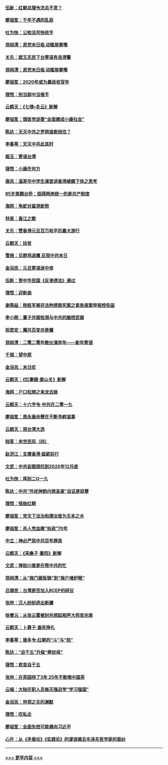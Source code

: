 #### [伍新：红朝总理令怎总不灵？](../pages/nsc993/n11770813.md?t=01070733) 
#### [廖祖笙：千年不遇的乱政](../pages/nsc993/n11770373.md?t=01070733) 
#### [吐为快：公检法司快收手](../pages/nsc993/n11770359.md?t=01070733) 
#### [郑纯清：恶党末日临 动辄挨掌嘴](../pages/nsc993/n11769912.md?t=01070733) 
#### [关乐：就王志民下台寄语有良港警](../pages/nsc993/n11769903.md?t=01070733) 
#### [郑纯清：恶党末日临 动辄挨掌嘴](../pages/nsc993/n11769356.md?t=01070733) 
#### [廖祖笙：2020年或为暴政收官年](../pages/nsc993/n11768216.md?t=01070733) 
#### [理悟：别当郎中当推手](../pages/nsc993/n11768243.md?t=01070733) 
#### [云鹤天：《七律▪冬云》新解](../pages/nsc993/n11768204.md?t=01070733) 
#### [廖祖笙：饿饭党说要“全面建成小康社会”](../pages/nsc993/n11767482.md?t=01070733) 
#### [陈达：天灭中共之罗网谁能挡住？](../pages/nsc993/n11767465.md?t=01070733) 
#### [李春草：天灭中共此其时](../pages/nsc993/n11767452.md?t=01070733) 
#### [振玉：寄语台湾](../pages/nsc993/n11767432.md?t=01070733) 
#### [理悟：小康在何方](../pages/nsc993/n11767394.md?t=01070733) 
#### [唐风：温哥华中学生课堂讲香港被踢下体之思考](../pages/nsc993/n11766848.md?t=01070733) 
#### [85岁美籍台侨：阻碍两岸统一的是共产制度](../pages/nsc993/n11765043.md?t=01070733) 
#### [海网：龟蛇对鼠哭新愁](../pages/nsc993/n11764895.md?t=01070733) 
#### [林泉：香江之歌](../pages/nsc993/n11764415.md?t=01070733) 
#### [关乐：赞香港元旦百万和平抗暴大游行](../pages/nsc993/n11764382.md?t=01070733) 
#### [云鹤天：扶贫](../pages/nsc993/n11764245.md?t=01070733) 
#### [雪绮：见群鸡退鹰  反观中共末日](../pages/nsc993/n11762112.md?t=01070733) 
#### [金浴凤：元旦寄语迷中帝](../pages/nsc993/n11761788.md?t=01070733) 
#### [伍新：贺中华民国《反渗透法》通过](../pages/nsc993/n11761994.md?t=01070733) 
#### [理悟：迎新曲](../pages/nsc993/n11761152.md?t=01070733) 
#### [谢燕益：杨胜军被非法拘禁致死案之紧急报案举报控告函](../pages/nsc993/n11756134.md?t=01070733) 
#### [李小刚：量子共振检测与中共的脑控武器](../pages/nsc993/n11754518.md?t=01070733) 
#### [祝君安：魔共百变亦是魔](../pages/nsc993/n11754469.md?t=01070733) 
#### [郑纯清：二零二零年散伙演弃年——新年寄语](../pages/nsc993/n11754195.md?t=01070733) 
#### [千瑞：望中原](../pages/nsc993/n11754159.md?t=01070733) 
#### [金浴凤：末日叹](../pages/nsc993/n11752359.md?t=01070733) 
#### [云鹤天：《忆秦娥‧娄山关》新解](../pages/nsc993/n11752348.md?t=01070733) 
#### [海网：户口松绑之来龙去脉](../pages/nsc993/n11752328.md?t=01070733) 
#### [云鹤天：十六字令‧中共在二零一九](../pages/nsc993/n11752305.md?t=01070733) 
#### [廖祖笙：周永康余孽在不断寻衅滋事](../pages/nsc993/n11751013.md?t=01070733) 
#### [云鹤天：观台湾大选](../pages/nsc993/n11751007.md?t=01070733) 
#### [陆客：末世民风（四）](../pages/nsc993/n11749203.md?t=01070733) 
#### [赵洪江：支撑香港 砥砺前行](../pages/nsc993/n11748482.md?t=01070733) 
#### [文武：中共妄图顽抗到2020年12月底](../pages/nsc993/n11748446.md?t=01070733) 
#### [吐为快：挥别二O一九](../pages/nsc993/n11748411.md?t=01070733) 
#### [陈达：中共“外扰神韵内禁圣诞”自证是妖孽](../pages/nsc993/n11748226.md?t=01070733) 
#### [理悟：怪胎红朝](../pages/nsc993/n11748206.md?t=01070733) 
#### [廖祖笙：党天下法治和德治皆为无本之木](../pages/nsc993/n11748135.md?t=01070733) 
#### [廖祖笙：杀人党血腥“执政”70年](../pages/nsc993/n11745144.md?t=01070733) 
#### [中立：神必严惩中共百年罪恶](../pages/nsc993/n11744970.md?t=01070733) 
#### [云鹤天：《采桑子‧重阳》新解](../pages/nsc993/n11744948.md?t=01070733) 
#### [文武：弹劾川普是在帮中共的忙](../pages/nsc993/n11744758.md?t=01070733) 
#### [郑纯清：从“挨门砸饭锅”到“挨户堵炉眼”](../pages/nsc993/n11744745.md?t=01070733) 
#### [吕锡民：台湾是否加入RCEP的研议](../pages/nsc993/n11744701.md?t=01070733) 
#### [张林：汉人纷纷逃出新疆](../pages/nsc993/n11743530.md?t=01070733) 
#### [徐曼沅：从张云雷被封杀想起相声大师吴兆南](../pages/nsc993/n11741816.md?t=01070733) 
#### [云鹤天：卜算子‧垂死挣扎](../pages/nsc993/n11739956.md?t=01070733) 
#### [李春草：唐多令‧红朝的“斗”与“拍”](../pages/nsc993/n11739830.md?t=01070733) 
#### [陈达：“自干五”升级“牵妨母”](../pages/nsc993/n11739724.md?t=01070733) 
#### [理悟：悲哀自干五](../pages/nsc993/n11739547.md?t=01070733) 
#### [张林：在茶园待了3年 25年不敢喝中国茶](../pages/nsc993/n11739240.md?t=01070733) 
#### [云端：大陆在职人员每天强迫学“学习强国”](../pages/nsc993/n11738735.md?t=01070733) 
#### [金浴凤：林郑之夫的渊默](../pages/nsc993/n11737735.md?t=01070733) 
#### [理悟：叹私企](../pages/nsc993/n11737715.md?t=01070733) 
#### [廖祖笙：全面失控可能袭向习近平](../pages/nsc993/n11737704.md?t=01070733) 
#### [心升：从《矛盾论》《实践论》的谬误揭去毛泽东哲学家的面纱](../pages/nsc993/n11736962.md?t=01070733) 

----
#### [ >>> 更早内容 <<< ](../indexes/nsc993-earlier.md)
